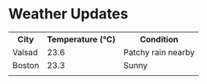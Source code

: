 # Weather Updates

<!-- WEATHER-UPDATE-START -->
<table><tr><th>City</th><th>Temperature (°C)</th><th>Condition</th></tr><tr><td>Valsad</td><td>23.6</td><td>Patchy rain nearby</td></tr><tr><td>Boston</td><td>23.3</td><td>Sunny</td></tr><tr><td></td><td></td><td></td></tr></table>
<!-- WEATHER-UPDATE-END -->
